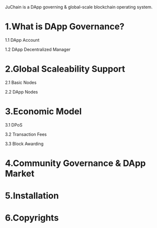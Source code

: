 JuChain is a DApp governing & global-scale blockchain operating system.

1.What is DApp Governance?
===

1.1 DApp Account

1.2 DApp Decentralized Manager


2.Global Scaleability Support
===

2.1 Basic Nodes

2.2 DApp Nodes


3.Economic Model
===

3.1 DPoS

3.2 Transaction Fees

3.3 Block Awarding

4.Community Governance & DApp Market
===


5.Installation
===

6.Copyrights
===
